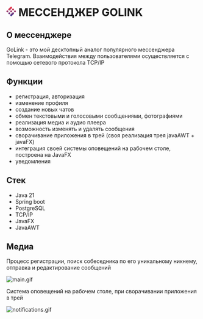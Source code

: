 # ![logoIcon.png](src%2Fmain%2Fresources%2Fimg%2FlogoIcon.png) МЕССЕНДЖЕР GOLINK



## О мессенджере

GoLink - это мой десктопный аналог популярного мессенджера Telegram. Взаимодействия между пользователями осуществляется с помощью сетевого протокола TCP/IP

## Функции

- регистрация, авторизация
- изменение профиля
- создание новых чатов
- обмен текстовыми и голосовыми сообщениями, фотографиями 
- реализация медиа и аудио плеера
- возможность изменять и удалять сообщения
- сворачивание приложения в трей (своя реализация трея javaAWT + javaFX)
- интеграция своей системы оповещений на рабочем столе, построена на JavaFX
- уведомления

## Стек

* Java 21
* Spring boot
* PostgreSQL
* TCP/IP
* JavaFX
* JavaAWT

## Медиа

Процесс регистрации, поиск собеседника по его уникальному никнему, отправка и редактирование сообщений

![main.gif](src%2Fmain%2Fresources%2Freadme%2Fmain.gif)

Система оповещений на рабочем столе, при сворачивании приложения в трей

![notifications.gif](src%2Fmain%2Fresources%2Freadme%2Fnotifications.gif)
